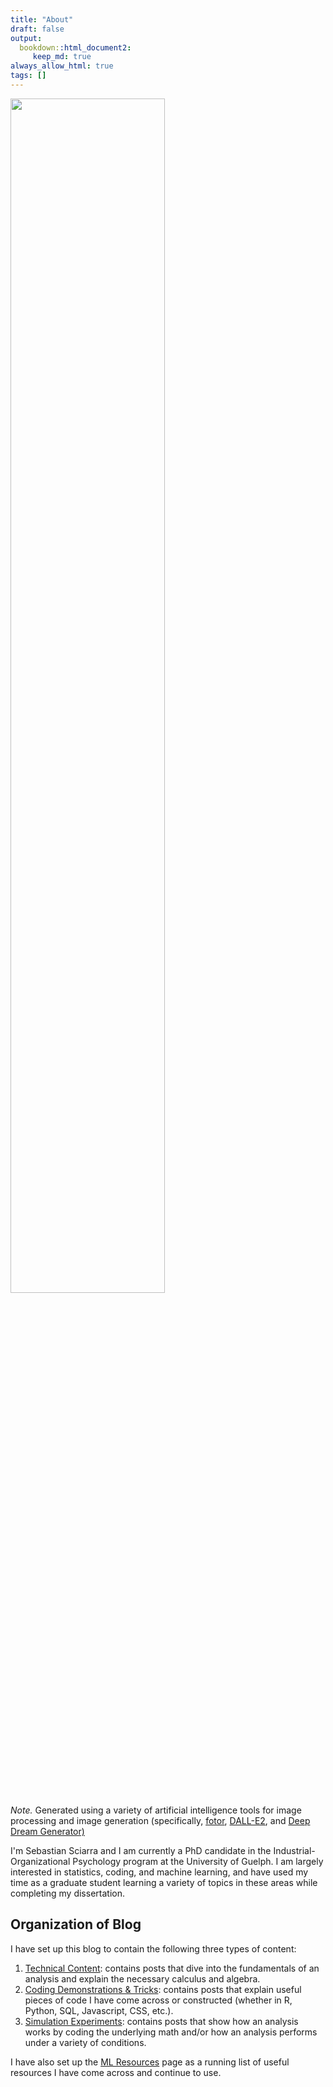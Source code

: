 ```yaml
---
title: "About"
draft: false
output:
  bookdown::html_document2:
     keep_md: true
always_allow_html: true
tags: []
---   
```




<div class="figure">
  <div class="figDivLabel">
    <caption>
      <span class = 'figLabelAbout'><span> 
    </caption>
  </div>
   <div class="figTitle">
  </div>
    <img src="images/about_picture.jpg" width="70%" height="70%"> 
  
  <div class="figNote">
      <span><em>Note. </em> Generated using a variety of artificial intelligence tools for image processing and image generation (specifically, <a href="https://www.fotor.com">fotor</a>, <a href="https://openai.com/dall-e-2/">DALL-E2</a>, and <a href="https://deepdreamgenerator.com">Deep Dream Generator)</a></span> 
  </div>
</div>

I'm Sebastian Sciarra and I am currently a PhD candidate in the Industrial-Organizational Psychology program at the University of Guelph. I am largely interested in statistics, coding, and machine learning, and have used my time as a graduate student learning a variety of topics in these areas while completing my dissertation. 


## Organization of Blog

I have set up this blog to contain the following three types of content: 

1) <a href="/technical_content">Technical Content</a>: contains posts that dive into the fundamentals of an analysis and explain the necessary calculus and algebra.
2) <a href="/coding_tricks">Coding Demonstrations & Tricks</a>: contains posts that explain useful pieces of code I have come across or constructed (whether in R, Python, SQL, Javascript, CSS, etc.). 
3) <a href="/simulation_exps">Simulation Experiments</a>: contains posts that show how an analysis works by coding the underlying math and/or how an analysis performs under a variety of conditions. 

I have also set up the <a href="/mlresources">ML Resources</a> page as a running list of useful resources I have come across and continue to use.



